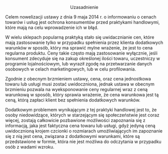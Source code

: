 <p align="center">Uzasadnienie</p>

Celem nowelizacji ustawy z dnia 9 maja 2014 r. o informowaniu o cenach towarów i usług jest ochrona konsumentów przed
praktykami handlowymi, które mają na celu wprowadzenie ich w błąd.

W wielu sklepach popularną praktyką stało się uwidacznianie cen, które mają zastosowanie tylko w przypadku spełnienia
przez klienta dodatkowych warunków w sposób, który ma sprawić mylne wrażenie, że jest to cena regularna produktu. Ceny
takie często mają zastosowanie wyłącznie, jeśli konsument zdecyduje się na zakup określonej ilości towaru, uczestniczy
w programie lojalnościowym, lub wyraził zgodę na przetwarzanie danych osobowych w celach marketingowych, lub w celu
profilowania.

Zgodnie z obecnym brzmieniem ustawy, cena, oraz cena jednostkowa towaru lub usługi musi zostać uwidoczniona, jednak
ustawa w obecnym brzmieniu pozwala na wyeksponowanie ceny regularnej wraz z ceną warunkową w sposób, który sprawia
wrażenie, że cena warunkowa jest tą ceną, którą zapłaci klient bez spełnienia dodatkowych warunków.

Dodatkowym problemem wynikającym z tej praktyki handlowej jest to, że osoby niedowidzące, których w starzejącym się
społeczeństwie jest coraz więcej, zostają całkowicie pozbawione możliwości zapoznania się z informacją, jaka jest
faktyczna cena towaru lub usługi, gdyż jedyną ceną uwidocznioną krojem czcionki o rozmiarach umożliwiających im
zapoznanie się z nią jest cena, związana z dodatkowymi warunkami, które są przedstawione w formie, która nie jest
możliwa do odczytania w przypadku osób z wadami wzroku.


